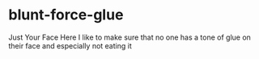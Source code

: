 # blunt-force-glue
Just Your Face
Here I like to make sure that no one has a tone of glue on their face and especially not eating it
